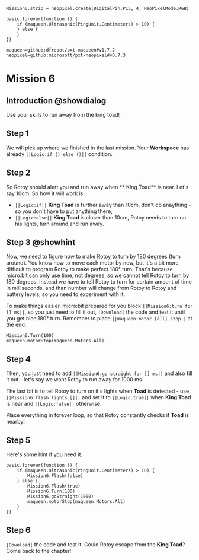 ```customts
Mission6.strip = neopixel.create(DigitalPin.P15, 4, NeoPixelMode.RGB)
```

```template
basic.forever(function () {
    if (maqueen.Ultrasonic(PingUnit.Centimeters) > 10) {
    } else {
    }
})
```

```package
maqueen=github:dfrobot/pxt-maqueen#v1.7.2
neopixel=github:microsoft/pxt-neopixel#v0.7.3
```

# Mission 6

## Introduction @showdialog

Use your skills to run away from the king toad!

## Step 1

We will pick up where we finished in the last mission. Your **Workspace** has already ``||Logic:if () else ()||`` condition.

## Step 2

So Rotoy should alert you and run away when ** King Toad** is near. Let's say 10cm. So how it will work is:
- ``||Logic:if||`` **King Toad** is further away than 10cm, don't do anaything - so you don't have to put anything there,
- ``||Logic:else||`` **King Toad** is closer than 10cm, Rotoy needs to turn on his lights, turn around and run away.

## Step 3 @showhint

Now, we need to figure how to make Rotoy to turn by 180 degrees (turn around). You know how to move each motor by now, but it's a bit more difficult to program Rotoy to make perfect 180° turn. That's because micro:bit can only use time, not degrees, so we cannot tell Rotoy to turn by 180 degrees. Instead we have to tell Rotoy to turn for certain amount of time in milliseconds, and than number will change from Rotoy to Rotoy and battery levels, so you need to experiment with it.

To make things easier, micro:bit prepared for you block ``||Mission6:turn for [] ms||``, so you just need to fill it out, ``|Download|`` the code and test it until you get nice 180° turn. Remember to place ``||maqueen:motor [all] stop||`` at the end.

```blocks
Mission6.Turn(100)
maqueen.motorStop(maqueen.Motors.All)
```

## Step 4

Then, you just need to add ``||Mission6:go straight for [] ms||`` and also fill it out - let's say we want Rotoy to run away for 1000 ms.

The last bit is to tell Rotoy to turn on it's lights when **Toad** is detected - use ``||Mission6:flash lights []||`` and set it to ``||Logic:true||`` when **King Toad** is near and ``||Logic:false||`` otherwise.

Place everything in forever loop, so that Rotoy constantly checks if **Toad** is nearby!

## Step 5

Here's some hint if you need it.

```block
basic.forever(function () {
    if (maqueen.Ultrasonic(PingUnit.Centimeters) > 10) {
    	Mission6.Flash(false)
    } else {
        Mission6.Flash(true)
        Mission6.Turn(100)
        Mission6.goStraight(1000)
        maqueen.motorStop(maqueen.Motors.All)
    }
})
```

## Step 6
``|Download|`` the code and test it. Could Rotoy escape from the **King Toad**? Come back to the chapter!